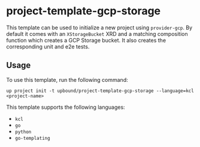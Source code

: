 # project-template-gcp-storage

This template can be used to initialize a new project using `provider-gcp`. By
default it comes with an `XStorageBucket` XRD and a matching composition
function which creates a GCP Storage bucket. It also creates the corresponding
unit and e2e tests.

## Usage

To use this template, run the following command:

```shell
up project init -t upbound/project-template-gcp-storage --language=kcl <project-name>
```

This template supports the following languages:

- `kcl`
- `go`
- `python`
- `go-templating`
